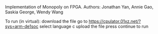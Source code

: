 Implementation of Monopoly on FPGA.
Authors: Jonathan Yan, Annie Gao, Saskia George, Wendy Wang

To run (in virtual):
download the file
go to https://cpulator.01xz.net/?sys=arm-de1soc
select language c
upload the file
press continue to run
